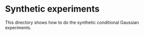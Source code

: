 # Synthetic experiments
This directory shows how to do the synthetic conditional Gaussian experiments.
